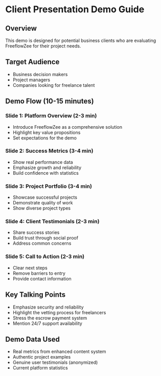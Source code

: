 # Client Presentation Demo Guide

## Overview
This demo is designed for potential business clients who are evaluating FreeflowZee for their project needs.

## Target Audience
- Business decision makers
- Project managers
- Companies looking for freelance talent

## Demo Flow (10-15 minutes)

### Slide 1: Platform Overview (2-3 min)
- Introduce FreeflowZee as a comprehensive solution
- Highlight key value propositions
- Set expectations for the demo

### Slide 2: Success Metrics (3-4 min)
- Show real performance data
- Emphasize growth and reliability
- Build confidence with statistics

### Slide 3: Project Portfolio (3-4 min)
- Showcase successful projects
- Demonstrate quality of work
- Show diverse project types

### Slide 4: Client Testimonials (2-3 min)
- Share success stories
- Build trust through social proof
- Address common concerns

### Slide 5: Call to Action (2-3 min)
- Clear next steps
- Remove barriers to entry
- Provide contact information

## Key Talking Points
- Emphasize security and reliability
- Highlight the vetting process for freelancers
- Stress the escrow payment system
- Mention 24/7 support availability

## Demo Data Used
- Real metrics from enhanced content system
- Authentic project examples
- Genuine user testimonials (anonymized)
- Current platform statistics

